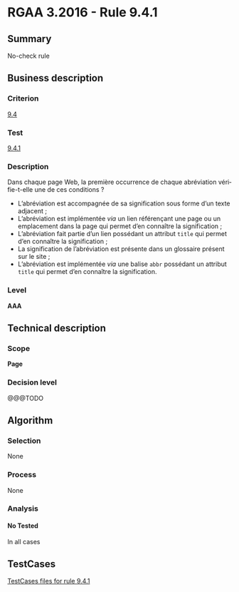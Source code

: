 # RGAA 3.2016 - Rule 9.4.1

## Summary
No-check rule


## Business description

### Criterion
[9.4](http://references.modernisation.gouv.fr/rgaa-accessibilite/criteres.html#crit-9-4)

### Test
[9.4.1](http://references.modernisation.gouv.fr/rgaa-accessibilite/criteres.html#test-9-4-1)

### Description
<div lang="fr">Dans chaque page Web, la premi&#xE8;re occurrence de chaque abr&#xE9;viation v&#xE9;rifie-t-elle une de ces conditions&nbsp;? <ul><li>L&#x2019;abr&#xE9;viation est accompagn&#xE9;e de sa signification sous forme d&#x2019;un texte adjacent&nbsp;;</li> <li>L&#x2019;abr&#xE9;viation est impl&#xE9;ment&#xE9;e <i>via</i> un lien r&#xE9;f&#xE9;ren&#xE7;ant une page ou un emplacement dans la page qui permet d&#x2019;en conna&#xEE;tre la signification&nbsp;;</li> <li>L&#x2019;abr&#xE9;viation fait partie d&#x2019;un lien poss&#xE9;dant un attribut <code lang="en">title</code> qui permet d&#x2019;en conna&#xEE;tre la signification&nbsp;;</li> <li>La signification de l&#x2019;abr&#xE9;viation est pr&#xE9;sente dans un glossaire pr&#xE9;sent sur le site&nbsp;;</li> <li>L&#x2019;abr&#xE9;viation est impl&#xE9;ment&#xE9;e <i>via</i> une balise <code lang="en">abbr</code> poss&#xE9;dant un attribut <code lang="en">title</code> qui permet d&#x2019;en conna&#xEE;tre la signification.</li> </ul></div>

### Level
**AAA**


## Technical description

### Scope
**Page**

### Decision level
@@@TODO


## Algorithm

### Selection
None

### Process
None

### Analysis

#### No Tested
In all cases


##  TestCases

[TestCases files for rule 9.4.1](https://github.com/Asqatasun/Asqatasun/tree/develop/rules/rules-rgaa3.2016/src/test/resources/testcases/rgaa32016/Rgaa32016Rule090401/)


